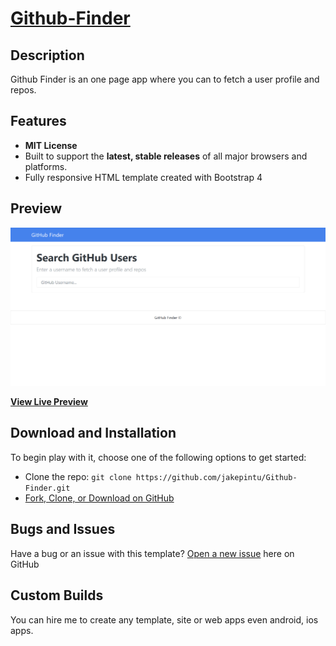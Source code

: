 # [Github-Finder](https://jakepintu.github.io/Github-Finder/)

## Description

Github Finder is an one page app where you can to fetch a user profile and repos.

## Features

  * <strong>MIT License</strong>
  * Built to support the <strong>latest, stable releases</strong> of all major browsers and platforms.
  * Fully responsive HTML template created with Bootstrap 4


## Preview

[![Github-Finder Preview](https://raw.githubusercontent.com/jakepintu/Github-Finder/master/img/GitHub%20Finder.png)](https://jakepintu.github.io/Github-Finder/)

**[View Live Preview](https://jakepintu.github.io/Github-Finder/)**

## Download and Installation

To begin play with it, choose one of the following options to get started:
* Clone the repo: `git clone https://github.com/jakepintu/Github-Finder.git`
* [Fork, Clone, or Download on GitHub](https://github.com/jakepintu/Github-Finder)

## Bugs and Issues

Have a bug or an issue with this template? [Open a new issue](https://github.com/jakepintu/Github-Finder/issues) here on GitHub

## Custom Builds

You can hire me to create any template, site or web apps even android, ios apps.

